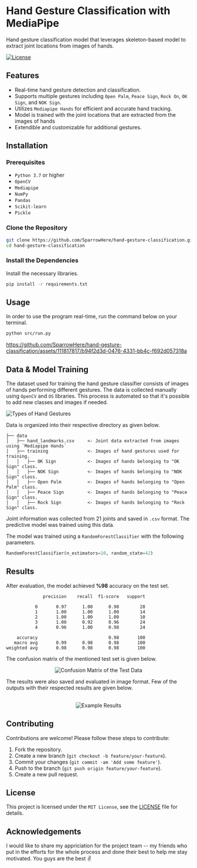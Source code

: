 # Hand Gesture Classification with MediaPipe
Hand gesture classification model that leverages skeleton-based model to extract joint locations from images of hands.

[![License](https://img.shields.io/badge/license-MIT-blue.svg)](LICENSE)

## Features

- Real-time hand gesture detection and classification.
- Supports multiple gestures including `Open Palm`, `Peace Sign`, `Rock On`, `OK Sign`, and `NOK Sign`.
- Utilizes `Mediapipe Hands` for efficient and accurate hand tracking.
- Model is trained with the joint locations that are extracted from the images of hands
- Extendible and customizable for additional gestures.

## Installation

### Prerequisites

- `Python 3.7` or higher
- `OpenCV`
- `Mediapipe`
- `NumPy`
- `Pandas`
- `Scikit-learn`
- `Pickle`

### Clone the Repository

```bash
git clone https://github.com/SparrowHere/hand-gesture-classification.git
cd hand-gesture-classification
```

### Install the Dependencies

Install the necessary libraries.
```bash
pip install -r requirements.txt
```
## Usage
In order to use the program real-time, run the command below on your terminal.
```bash
python src/run.py
```
https://github.com/SparrowHere/hand-gesture-classification/assets/111817817/b94f2d3d-0476-4331-bb4c-f692d057318a

## Data & Model Training
The dataset used for training the hand gesture classifier consists of images of hands performing different gestures. The data is collected manually using `OpenCV` and `OS` libraries. This process is automated so that it's possible to add new classes and images if needed.

![Types of Hand Gestures](https://github.com/SparrowHere/hand-gesture-classification/assets/111817817/804ef0a9-4e5d-47c1-aa17-b70f9cbd583b)

Data is organized into their respective directory as given below. 
```
├── data
│   ├── hand_landmarks.csv     <- Joint data extracted from images using `Mediapipe Hands`
│   ├── training               <- Images of hand gestures used for training.
│   │   ├── OK Sign            <- Images of hands belonging to "OK Sign" class.
│   │   ├── NOK Sign           <- Images of hands belonging to "NOK Sign" class.
│   │   ├── Open Palm          <- Images of hands belonging to "Open Palm" class.
│   │   ├── Peace Sign         <- Images of hands belonging to "Peace Sign" class.
│   │   ├── Rock Sign          <- Images of hands belonging to "Rock Sign" class.
```

Joint information was collected from 21 joints and saved in `.csv` format. The predictive model was trained using this data.

The model was trained using a `RandomForestClassifier` with the following parameters.
```python
RandomForestClassifier(n_estimators=10, random_state=42)
```
## Results
After evaluation, the model achieved **%98** accuracy on the test set.
```
              precision    recall  f1-score   support

           0       0.97      1.00      0.98        28
           1       1.00      1.00      1.00        14
           2       1.00      1.00      1.00        10
           3       1.00      0.92      0.96        24
           4       0.96      1.00      0.98        24

    accuracy                           0.98       100
   macro avg       0.99      0.98      0.98       100
weighted avg       0.98      0.98      0.98       100
```
The confusion matrix of the mentioned test set is given below.
<p align="center">
  <img src="https://github.com/SparrowHere/hand-gesture-classification/assets/111817817/7242f1c1-e601-4912-8d7f-f88b25110f63" alt="Confusion Matrix of the Test Data"/>
</p>
The results were also saved and evaluated in image format. Few of the outputs with their respected results are given below.
<br/>
<br/>
<p align="center">
  <img src="https://github.com/SparrowHere/hand-gesture-classification/assets/111817817/9690f3ef-b6eb-43f6-ada5-2b8db48545ff" alt="Example Results"/>
</p>

## Contributing
Contributions are welcome! Please follow these steps to contribute:

1. Fork the repository.
2. Create a new branch (`git checkout -b feature/your-feature`).
3. Commit your changes (`git commit -am 'Add some feature'`).
4. Push to the branch (`git push origin feature/your-feature`).
5. Create a new pull request.

## License
This project is licensed under the `MIT License`, see the [LICENSE](https://github.com/SparrowHere/hand-gesture-classification/blob/main/LICENSE) file for details.

## Acknowledgements
I would like to share my appriciation for the project team -- my friends who put in the efforts for the whole process and done their best to help me stay motivated. You guys are the best ✌️
